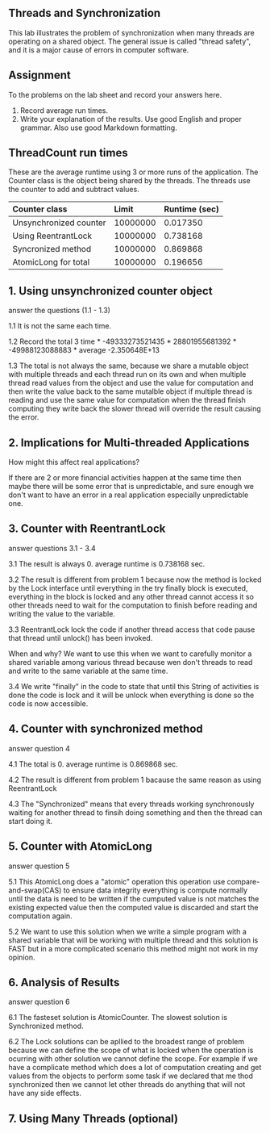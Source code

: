 ## Threads and Synchronization

This lab illustrates the problem of synchronization when many threads are operating on a shared object.  The general issue is called "thread safety", and it is a major cause of errors in computer software.

## Assignment

To the problems on the lab sheet and record your answers here.

1. Record average run times.
2. Write your explanation of the results.  Use good English and proper grammar.  Also use good Markdown formatting.

## ThreadCount run times

These are the average runtime using 3 or more runs of the application.
The Counter class is the object being shared by the threads.
The threads use the counter to add and subtract values.

| Counter class           | Limit              | Runtime (sec)   |
|:------------------------|:-------------------|-----------------|
| Unsynchronized counter  | 10000000           | 0.017350        |
| Using ReentrantLock     | 10000000           | 0.738168        |
| Syncronized method      | 10000000           | 0.869868        |
| AtomicLong for total    | 10000000           | 0.196656        |

## 1. Using unsynchronized counter object

answer the questions (1.1 - 1.3)

1.1 It is not the same each time.

1.2 Record the total 3 time
	* -49333273521435
	* 28801955681392
	* -49988123088883
		* average -2.350648E+13

1.3  The total is not always the same, because we share a mutable object with multiple threads and each thread run on its own and when multiple thread read values from the object and use the value for computation and then write the value back to the same mutalble object if multiple thread is reading and use the same value for computation when the thread finish computing they write back the slower thread will override the result causing the error.

## 2. Implications for Multi-threaded Applications

How might this affect real applications?  

If there are 2 or more financial activities happen at the same time then maybe there will be some error that is unpredictable, and sure enough we don't want to have an error in a real application especially unpredictable one.

## 3. Counter with ReentrantLock

answer questions 3.1 - 3.4

3.1 The result is always 0. average runtime is 0.738168 sec.

3.2 The result is different from problem 1 because now the method is locked by the Lock interface until everything in the try finally block is executed, everything in the block is locked and any other thread cannot access it so other threads need to wait for the computation to finish before reading and writing the value to the variable.

3.3 ReentrantLock lock the code if another thread access that code pause that thread until unlock() has been invoked.

When and why? We want to use this when we want to carefully monitor a shared variable among various thread because wen don't threads to read and write to the same variable at the same time.

3.4 We write "finally" in the code to state that until this String of activities is done the code is lock and it will be unlock when everything is done so the code is now accessible.

## 4. Counter with synchronized method

answer question 4 

4.1 The total is 0. average runtime is 0.869868 sec.

4.2 The result is different from problem 1 bacause the same reason as using ReentrantLock

4.3 The "Synchronized" means that every threads working synchronously waiting for another thread to finsih doing something and then the thread can start doing it.

## 5. Counter with AtomicLong

answer question 5

5.1 This AtomicLong does a "atomic" operation this operation use compare-and-swap(CAS) to ensure data integrity everything is compute normally until the data is need to be written if the cumputed value is not matches the existing expected value then the computed value is discarded and start the computation again.

5.2 We want to use this solution when we write a simple program with a shared variable that will be working with multiple thread and this solution is FAST but in a more complicated scenario this method might not work in my opinion.

## 6. Analysis of Results

answer question 6

6.1 The fasteset solution is AtomicCounter. The slowest solution is Synchronized method.

6.2 The Lock solutions can be apllied to the broadest range of problem because we can define the scope of what is locked when the operation is ocurring with other solution we cannot define the scope. For example if we have a complicate method which does a lot of computation creating and get values from the objects to perform some task if we declared that me thod synchronized then we cannot let other threads do anything that will not have any side effects. 

## 7. Using Many Threads (optional)

